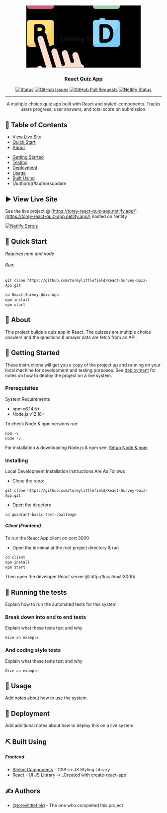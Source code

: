<p align="center">
  <a href="https://github.com/toreylittlefield/React-Survey-Quiz-App/blob/master/files/React-Quiz-App-Screenshot.png" rel="noopener">
 <img height=200px src="https://raw.githubusercontent.com/toreylittlefield/React-Survey-Quiz-App/master/files/React-Quiz-App-Screenshot.png" alt="Project logo"></a>
</p>

<h3 align="center">React Quiz App</h3>

<div align="center">

[![Status](https://img.shields.io/badge/status-active-success.svg)]()
[![GitHub Issues](https://img.shields.io/github/issues/toreylittlefield/React-Survey-Quiz-App.svg)](https://github.com/toreylittlefield/React-Survey-Quiz-App/issues)
[![GitHub Pull Requests](https://img.shields.io/github/issues-pr/toreylittlefield/React-Survey-Quiz-App.svg)](https://github.com/toreylittlefield/React-Survey-Quiz-App/pulls)
[![Netlify Status](https://api.netlify.com/api/v1/badges/75d4747b-85ce-4fa7-8ba5-769a47fac224/deploy-status)](https://app.netlify.com/sites/quadrant-basic-test/deploys)

</div>

---

<p align="center"> A multiple choice quiz app built with React and styled-components. Tracks users progress, user answers, and total score on submission.
    <br>
</p>

## 📝 Table of Contents

- [View Live Site](#live-site)
- [Quick Start](#quick-start)
- [About](#about)
<!-- - [System Architecture](#architecture)
- [File Structure](#file-structure) -->
- [Getting Started](#getting_started)
- [Testing](#tests)
- [Deployment](#deployment)
- [Usage](#usage)
- [Built Using](#built_using)
- [Authors](#authorsupdate
  <!-- - [Acknowledgments](#acknowledgement) -->
    <!-- - [TODO](../TODO.md) -->
    <!-- - [Contributing](../CONTRIBUTING.md) -->

## ▶️ View Live Site <a name = "live-site"></a>

See the live project @ [https://torey-react-quiz-app.netlify.app/](https://torey-react-quiz-app.netlify.app/) hosted on Netlify

[![Netlify Status](https://api.netlify.com/api/v1/badges/ce8525ea-dcd9-4770-8bcd-df526ac6db5a/deploy-status)](https://app.netlify.com/sites/torey-react-quiz-app/deploys)

## 💨 Quick Start <a name = "quick-start"></a>

_Requires npm and node_

###### Run:

```
git clone https://github.com/toreylittlefield/React-Survey-Quiz-App.git
```

```
cd React-Survey-Quiz-App
npm install
npm start
```

## 🧐 About <a name = "about"></a>

This project builds a quiz app in React. The quizzes are multiple choice answers and the questions & answer data are fetch from an API.

<!-- ## 📁 File Structure <a name = "file-structure"></a> -->

<!-- #### Frontend

```
├ client/
├── src/
| ├── components/
| | ├── Buttons/...
| | ├── ImageLoader/...
| | ├── Inputs/...
| | ├── Navs/...
| | └── index.js // <- All Styled Components
| |
| ├── utils/
| |  └── ... <- All Utilities
| |
| ├── ui/
| | ├── globalstyles.js <- For Global themeing
| | └── ...
| |
| ├── screens/
| |  └── MainPage.js <- Only Page View
| |
| ├── Apollo/ <-- Apollo GraphQL Services
| | ├── queries.js
| | └── mutations.js
| |
| ├── assets/ <-- Icons/Images
| | ├── images/...
| | └── icons/...
| |
| └── __tests__/ <- Our Client Tests
|  ├── ...test.js
|  └── App.test.js
|
├── App.js <- React App & Apollo Client Instance
└── public/
  └── index.html
``` -->

## 🏁 Getting Started <a name = "getting_started"></a>

These instructions will get you a copy of the project up and running on your local machine for development and testing purposes. See [deployment](#deployment) for notes on how to deploy the project on a live system.

### Prerequisites

System Requirements

- npm v6.14.5+
- Node.js v12.18+

To check Node & npm versions run:

```
npm -v
node -v
```

For installation & downloading Node.js & npm see:
[Setup Node & npm](https://docs.npmjs.com/downloading-and-installing-node-js-and-npm)

### Installing

Local Development Installation Instructions Are As Follows

- Clone the repo:

```
git clone https://github.com/toreylittlefield/React-Survey-Quiz-App.git
```

- Open the directory

```
cd quadrant-basic-test-challenge
```

##### Client (Frontend)

To run the React App client on port 3000

- Open the terminal at the root project directory & run

```
cd client
npm install
npm start
```

Then open the developer React server @ http://localhost:3000/

## 🔧 Running the tests <a name = "tests"></a>

Explain how to run the automated tests for this system.

### Break down into end to end tests

Explain what these tests test and why

```
Give an example
```

### And coding style tests

Explain what these tests test and why

```
Give an example
```

## 🎈 Usage <a name="usage"></a>

Add notes about how to use the system.

## 🚀 Deployment <a name = "deployment"></a>

Add additional notes about how to deploy this on a live system.

## ⛏️ Built Using <a name = "built_using"></a>

##### Frontend

- [Styled Components](https://styled-components.com/) - CSS-in-JS Styling Library
- [React](https://reactjs.org/) - UI JS Library -> \_Created with [create-react-app](https://github.com/facebookincubator/create-react-app)
<!-- - [Material UI](https://material-ui.com/) - React Component Library -->

## ✍️ Authors <a name = "authors"></a>

- [@toreylittlefield](https://github.com/toreylittlefield) - The one who completed this project

<!-- See also the list of [contributors](https://github.com/toreylittlefield/React-Survey-Quiz-App/contributors) who participated in this project. -->

<!-- ## 🎉 Acknowledgements <a name = "acknowledgement"></a>

-  -->
<!-- - Hat tip to anyone whose code was used
- Inspiration
- References -->
